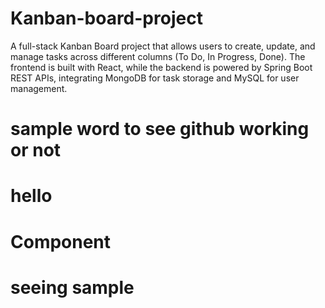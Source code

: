 # Kanban-board-project
A full-stack Kanban Board project that allows users to create, update, and manage tasks across different columns (To Do, In Progress, Done). The frontend is built with React, while the backend is powered by Spring Boot REST APIs, integrating MongoDB for task storage and MySQL for user management.


# sample word to see github working or not 


# hello 
# Component 

# seeing sample 